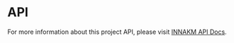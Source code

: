 # API

For more information about this project API, please visit <a href="http://127.0.0.1:9000/docs#/" target="_blank">INNAKM API Docs</a>.
